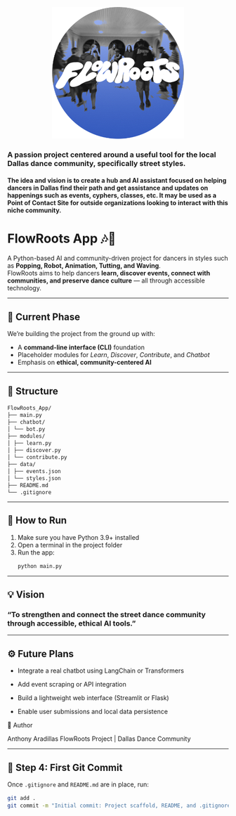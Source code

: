 <p align="center">
  <img src="assets/IG PROFILE - Copy.png" alt="FlowRoots Logo" width="300"/>
</p>

<!-- <p align="center">
  <a href="https://www.instagram.com/flowrootsdallas/">
    <img src="IG_PROFILE.png" alt="IG Profile" width="100"/>
  </a>
</p> -->

### A passion project centered around a useful tool for the local Dallas dance community, specifically street styles.

#### The idea and vision is to create a hub and AI assistant focused on helping dancers in Dallas find their path and get assistance and updates on happenings such as events, cyphers, classes, etc. It may be used as a Point of Contact Site for outside organizations looking to interact with this niche community.

# FlowRoots App 🎶💃

A Python-based AI and community-driven project for dancers in styles such as **Popping, Robot, Animation, Tutting, and Waving**.  
FlowRoots aims to help dancers **learn, discover events, connect with communities, and preserve dance culture** — all through accessible technology.

---

## 🌱 Current Phase
We’re building the project from the ground up with:
- A **command-line interface (CLI)** foundation
- Placeholder modules for *Learn*, *Discover*, *Contribute*, and *Chatbot*
- Emphasis on **ethical, community-centered AI**

---

## 🧩 Structure

```plaintext
FlowRoots_App/
├── main.py
├── chatbot/
│ └── bot.py
├── modules/
│ ├── learn.py
│ ├── discover.py
│ └── contribute.py
├── data/
│ ├── events.json
│ └── styles.json
├── README.md
└── .gitignore
```


---

## 🚀 How to Run
1. Make sure you have Python 3.9+ installed  
2. Open a terminal in the project folder  
3. Run the app:
   ```bash
   python main.py

---

## 💡 Vision
### “To strengthen and connect the street dance community through accessible, ethical AI tools.”

---

## ⚙️ Future Plans

* Integrate a real chatbot using LangChain or Transformers

* Add event scraping or API integration

* Build a lightweight web interface (Streamlit or Flask)

* Enable user submissions and local data persistence

🧠 Author

Anthony Aradillas
FlowRoots Project | Dallas Dance Community


---

## 🧩 Step 4: First Git Commit

Once `.gitignore` and `README.md` are in place, run:

```bash
git add .
git commit -m "Initial commit: Project scaffold, README, and .gitignore"